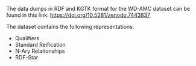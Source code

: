 The data dumps in RDF and KGTK format for the WD-AMC dataset can be found in this link: https://doi.org/10.5281/zenodo.7443837

The dataset contains the following representations:
* Qualifiers
* Standard Reification
* N-Ary Relationships
* RDF-Star
